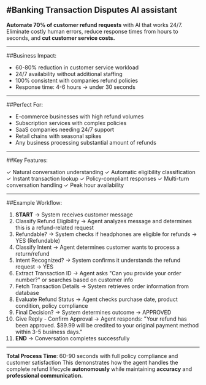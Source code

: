 #Banking Transaction Disputes AI assistant 
---

**Automate 70% of customer refund requests** with AI that works 24/7. Eliminate costly human errors, reduce response times from hours to seconds, and **cut customer service costs.**

---

##Business Impact:

* 60-80% reduction in customer service workload
* 24/7 availability without additional staffing
* 100% consistent with companies refund policies
* Response time: 4-6 hours → under 30 seconds

---

##Perfect For:

* E-commerce businesses with high refund volumes
* Subscription services with complex policies
* SaaS companies needing 24/7 support
* Retail chains with seasonal spikes
* Any business processing substantial amount of refunds

---

##Key Features: 

✓ Natural conversation understanding
✓ Automatic eligibility classification
✓ Instant transaction lookup
✓ Policy-compliant responses
✓ Multi-turn conversation handling
✓ Peak hour availability

---

##Example Workflow: 

1. **START** → System receives customer message
1. Classify Refund Eligibility → Agent analyzes message and determines this is a refund-related request
1. Refundable? → System checks if headphones are eligible for refunds → YES (Refundable)
1. Classify Intent → Agent determines customer wants to process a return/refund
1. Intent Recognized? → System confirms it understands the refund request → YES
1. Extract Transaction ID → Agent asks "Can you provide your order number?" or searches based on customer info
1. Fetch Transaction Details → System retrieves order information from database
1. Evaluate Refund Status → Agent checks purchase date, product condition, policy compliance
1. Final Decision? → System determines outcome → APPROVED
1. Give Reply - Confirm Approval → Agent responds: "Your refund has been approved. $89.99 will be credited to your original payment method within 3-5 business days."
1. **END** → Conversation completes successfully

---

**Total Process Time**: 60-90 seconds with full policy compliance and customer satisfaction
This demonstrates how the agent handles the complete refund lifecycle **autonomously** while maintaining **accuracy** and **professional communication.**
